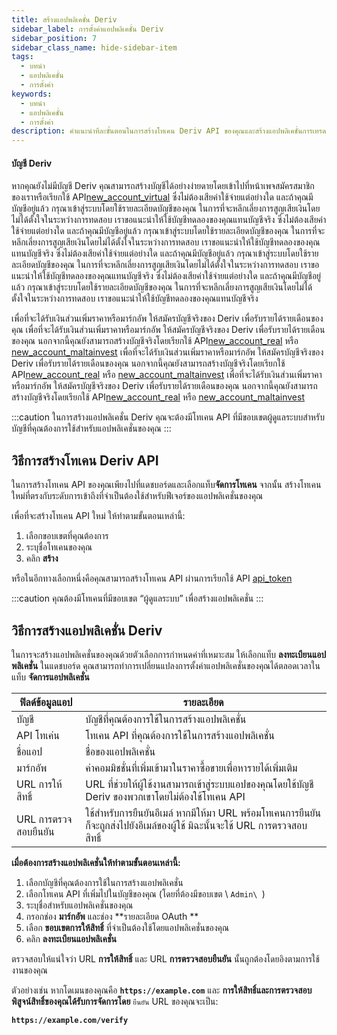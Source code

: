```yaml
---
title: สร้างแอปพลิเคชั่น Deriv
sidebar_label: การตั้งค่าแอปพลิเคชั่น Deriv
sidebar_position: 7
sidebar_class_name: hide-sidebar-item
tags:
  - บทนำ
  - แอปพลิเคชั่น
  - การตั้งค่า
keywords:
  - บทนำ
  - แอปพลิเคชั่น
  - การตั้งค่า
description: คำแนะนำทีละขั้นตอนในการสร้างโทเคน Deriv API ของคุณและสร้างแอปพลิเคชั่นการเทรดของคุณด้วยความช่วยเหลือของ API การเทรดของเรา เรียนรู้เพิ่มเติม
---
```


#### บัญชี Deriv

หากคุณยังไม่มีบัญชี Deriv คุณสามารถสร้างบัญชีได้อย่างง่ายดายโดยเข้าไปที่หน้าเพจสมัครสมาชิกของเราหรือเรียกใช้ API<a href="/api-explorer#new_account_virtual" target="_blank" rel="noopener noreferrer">new_account_virtual</a> ซึ่งไม่ต้องเสียค่าใช้จ่ายแต่อย่างใด และถ้าคุณมีบัญชีอยู่แล้ว กรุณาเข้าสู่ระบบโดยใช้รายละเอียดบัญชีของคุณ ในการที่จะหลีกเลี่ยงการสูญเสียเงินโดยไม่ได้ตั้งใจในระหว่างการทดสอบ เราขอแนะนำให้ใช้บัญชีทดลองของคุณแทนบัญชีจริง ซึ่งไม่ต้องเสียค่าใช้จ่ายแต่อย่างใด และถ้าคุณมีบัญชีอยู่แล้ว กรุณาเข้าสู่ระบบโดยใช้รายละเอียดบัญชีของคุณ ในการที่จะหลีกเลี่ยงการสูญเสียเงินโดยไม่ได้ตั้งใจในระหว่างการทดสอบ เราขอแนะนำให้ใช้บัญชีทดลองของคุณแทนบัญชีจริง ซึ่งไม่ต้องเสียค่าใช้จ่ายแต่อย่างใด และถ้าคุณมีบัญชีอยู่แล้ว กรุณาเข้าสู่ระบบโดยใช้รายละเอียดบัญชีของคุณ ในการที่จะหลีกเลี่ยงการสูญเสียเงินโดยไม่ได้ตั้งใจในระหว่างการทดสอบ เราขอแนะนำให้ใช้บัญชีทดลองของคุณแทนบัญชีจริง ซึ่งไม่ต้องเสียค่าใช้จ่ายแต่อย่างใด และถ้าคุณมีบัญชีอยู่แล้ว กรุณาเข้าสู่ระบบโดยใช้รายละเอียดบัญชีของคุณ ในการที่จะหลีกเลี่ยงการสูญเสียเงินโดยไม่ได้ตั้งใจในระหว่างการทดสอบ เราขอแนะนำให้ใช้บัญชีทดลองของคุณแทนบัญชีจริง

เพื่อที่จะได้รับเงินส่วนเพิ่มราคาหรือมาร์กอัพ ให้สมัครบัญชีจริงของ Deriv เพื่อรับรายได้รายเดือนของคุณ เพื่อที่จะได้รับเงินส่วนเพิ่มราคาหรือมาร์กอัพ ให้สมัครบัญชีจริงของ Deriv เพื่อรับรายได้รายเดือนของคุณ นอกจากนี้คุณยังสามารถสร้างบัญชีจริงโดยเรียกใช้ API<a href="/api-explorer#new_account_real" target="_blank" rel="noopener noreferrer">new_account_real</a> หรือ <a href="/api-explorer#new_account_maltainvest" target="_blank" rel="noopener noreferrer">new_account_maltainvest</a> เพื่อที่จะได้รับเงินส่วนเพิ่มราคาหรือมาร์กอัพ ให้สมัครบัญชีจริงของ Deriv เพื่อรับรายได้รายเดือนของคุณ นอกจากนี้คุณยังสามารถสร้างบัญชีจริงโดยเรียกใช้ API<a href="/api-explorer#new_account_real" target="_blank" rel="noopener noreferrer">new_account_real</a> หรือ <a href="/api-explorer#new_account_maltainvest" target="_blank" rel="noopener noreferrer">new_account_maltainvest</a> เพื่อที่จะได้รับเงินส่วนเพิ่มราคาหรือมาร์กอัพ ให้สมัครบัญชีจริงของ Deriv เพื่อรับรายได้รายเดือนของคุณ นอกจากนี้คุณยังสามารถสร้างบัญชีจริงโดยเรียกใช้ API<a href="/api-explorer#new_account_real" target="_blank" rel="noopener noreferrer">new_account_real</a> หรือ <a href="/api-explorer#new_account_maltainvest" target="_blank" rel="noopener noreferrer">new_account_maltainvest</a>

:::caution
ในการสร้างแอปพลิเคชั่น Deriv คุณจะต้องมีโทเคน API ที่มีขอบเขตผู้ดูแลระบบสำหรับบัญชีที่คุณต้องการใช้สำหรับแอปพลิเคชั่นของคุณ
:::

## วิธีการสร้างโทเคน Deriv API

ในการสร้างโทเคน API ของคุณเพียงไปที่แดชบอร์ดและเลือกแท็บ**จัดการโทเคน** จากนั้น สร้างโทเคนใหม่ที่ตรงกับระดับการเข้าถึงที่จำเป็นต้องใช้สำหรับฟีเจอร์ของแอปพลิเคชั่นของคุณ

เพื่อที่จะสร้างโทเคน API ใหม่ ให้ทำตามขั้นตอนเหล่านี้:

1. เลือกขอบเขตที่คุณต้องการ
2. ระบุชื่อโทเคนของคุณ
3. คลิก **สร้าง**

หรือในอีกทางเลือกหนึ่งคือคุณสามารถสร้างโทเคน API ผ่านการเรียกใช้ API <a href="/api-explorer#api_token" target="_blank" rel="noopener noreferrer">api_token</a>

:::caution
คุณต้องมีโทเคนที่มีขอบเขต “ผู้ดูแลระบบ” เพื่อสร้างแอปพลิเคชั่น
:::

## วิธีการสร้างแอปพลิเคชั่น Deriv

ในการจะสร้างแอปพลิเคชั่นของคุณด้วยตัวเลือกการกำหนดค่าที่เหมาะสม ให้เลือกแท็บ **ลงทะเบียนแอปพลิเคชั่น** ในแดชบอร์ด คุณสามารถทำการเปลี่ยนแปลงการตั้งค่าแอปพลิเคชั่นของคุณได้ตลอดเวลาในแท็บ **จัดการแอปพลิเคชั่น**

| ฟิลด์ข้อมูลแอป       | รายละเอียด                                                                                                                   |
| -------------------- | ---------------------------------------------------------------------------------------------------------------------------- |
| บัญชี                | บัญชีที่คุณต้องการใช้ในการสร้างแอปพลิเคชั่น                                                                                  |
| API โทเค่น           | โทเคน API ที่คุณต้องการใช้ในการสร้างแอปพลิเคชั่น                                                                             |
| ชื่อแอป              | ชื่อของแอปพลิเคชั่น                                                                                                          |
| มาร์กอัพ             | ค่าคอมมิชชั่นที่เพิ่มเข้ามาในราคาซื้อขายเพื่อหารายได้เพิ่มเติม                                                               |
| URL การให้สิทธิ์     | URL ที่ช่วยให้ผู้ใช้งานสามารถเข้าสู่ระบบแอปของคุณโดยใช้บัญชี Deriv ของพวกเขาโดยไม่ต้องใช้โทเคน API                           |
| URL การตรวจสอบยืนยัน | ใช้สำหรับการยืนยันอีเมล์ หากมีให้มา URL พร้อมโทเคนการยืนยันก็จะถูกส่งไปยังอีเมล์ของผู้ใช้ มิฉะนั้นจะใช้ URL การตรวจสอบสิทธิ์ |

**เมื่อต้องการสร้างแอปพลิเคชั่นให้ทำตามขั้นตอนเหล่านี้:**

1. เลือกบัญชีที่คุณต้องการใช้ในการสร้างแอปพลิเคชั่น
2. เลือกโทเคน API ที่เพิ่มไปในบัญชีของคุณ (โดยที่ต้องมีขอบเขต \ `Admin\ `)
3. ระบุชื่อสำหรับแอปพลิเคชั่นของคุณ
4. กรอกช่อง **มาร์กอัพ** และช่อง \*\*รายละเอียด OAuth \*\*
5. เลือก **ขอบเขตการให้สิทธิ์** ที่จำเป็นต้องใช้โดยแอปพลิเคชั่นของคุณ
6. คลิก **ลงทะเบียนแอปพลิเคชั่น**

ตรวจสอบให้แน่ใจว่า URL **การให้สิทธิ์** และ URL **การตรวจสอบยืนยัน** นั้นถูกต้องโดยอิงตามการใช้งานของคุณ

ตัวอย่างเช่น หากโดเมนของคุณคือ **`https://example.com`** และ **การให้สิทธิ์และการตรวจสอบพิสูจน์สิทธิ์ของคุณได้รับการจัดการโดย** `ยืนยัน` URL ของคุณจะเป็น:

**`https://example.com/verify`**
